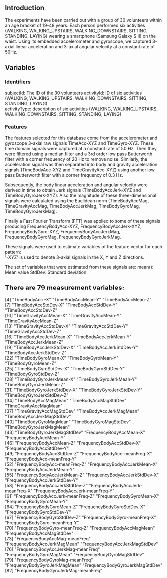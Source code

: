 ## Introduction
The experiments have been carried out with a group of 30 volunteers within an age bracket of 19-48 years. Each person performed six activities (WALKING, WALKING_UPSTAIRS, WALKING_DOWNSTAIRS, SITTING, STANDING, LAYING) wearing a smartphone (Samsung Galaxy S II) on the waist. Using its embedded accelerometer and gyroscope, we captured 3-axial linear acceleration and 3-axial angular velocity at a constant rate of 50Hz.

## Variables
### Identifiers
subjectId: The ID of the 30 volunteers 
activityId: ID of six activities (WALKING, WALKING_UPSTAIRS, WALKING_DOWNSTAIRS, SITTING, STANDING, LAYING)                        
activityType: description of six activities (WALKING, WALKING_UPSTAIRS, WALKING_DOWNSTAIRS, SITTING, STANDING, LAYING)                   

### Features
The features selected for this database come from the accelerometer and gyroscope 3-axial raw signals TimeAcc-XYZ and TimeGyro-XYZ. These time domain signals were captured at a constant rate of 50 Hz. Then they were filtered using a median filter and a 3rd order low pass Butterworth filter with a corner frequency of 20 Hz to remove noise. Similarly, the acceleration signal was then separated into body and gravity acceleration signals (TimeBodyAcc-XYZ and TimeGravityAcc-XYZ) using another low pass Butterworth filter with a corner frequency of 0.3 Hz. 

Subsequently, the body linear acceleration and angular velocity were derived in time to obtain Jerk signals (TimeBodyAccJerk-XYZ and TimeBodyGyroJerk-XYZ). Also the magnitude of these three-dimensional signals were calculated using the Euclidean norm (TimeBodyAccMag, TimeGravityAccMag, TimeBodyAccJerkMag, TimeBodyGyroMag, TimeBodyGyroJerkMag). 

Finally a Fast Fourier Transform (FFT) was applied to some of these signals producing FrequencyBodyAcc-XYZ, FrequencyBodyAccJerk-XYZ, FrequencyBodyGyro-XYZ, FrequencyBodyAccJerkMag, FrequencyBodyGyroMag, FrequencyBodyGyroJerkMag. 

These signals were used to estimate variables of the feature vector for each pattern:  
'-XYZ' is used to denote 3-axial signals in the X, Y and Z directions.

The set of variables that were estimated from these signals are: 
mean(): Mean value
StdDev: Standard deviation

## There are 79 measurement variables:
[4] "TimeBodyAcc -X"                    "TimeBodyAccMean-Y"                 "TimeBodyAccMean-Z"                
[7] "TimeBodyAccStdDev-X"               "TimeBodyAccStdDev-Y"               "TimeBodyAccStdDev-Z"              
[10] "TimeGravityAccMean-X"              "TimeGravityAccMean-Y"              "TimeGravityAccMean-Z"             
[13] "TimeGravityAccStdDev-X"            "TimeGravityAccStdDev-Y"            "TimeGravityAccStdDev-Z"           
[16] "TimeBodyAccJerkMean-X"             "TimeBodyAccJerkMean-Y"             "TimeBodyAccJerkMean-Z"            
[19] "TimeBodyAccJerkStdDev-X"           "TimeBodyAccJerkStdDev-Y"           "TimeBodyAccJerkStdDev-Z"          
[22] "TimeBodyGyroMean-X"                "TimeBodyGyroMean-Y"                "TimeBodyGyroMean-Z"               
[25] "TimeBodyGyroStdDev-X"              "TimeBodyGyroStdDev-Y"              "TimeBodyGyroStdDev-Z"             
[28] "TimeBodyGyroJerkMean-X"            "TimeBodyGyroJerkMean-Y"            "TimeBodyGyroJerkMean-Z"           
[31] "TimeBodyGyroJerkStdDev-X"          "TimeBodyGyroJerkStdDev-Y"          "TimeBodyGyroJerkStdDev-Z"         
[34] "TimeBodyAccMagMean"                "TimeBodyAccMagStdDev"              "TimeGravityAccMagMean"            
[37] "TimeGravityAccMagStdDev"           "TimeBodyAccJerkMagMean"            "TimeBodyAccJerkMagStdDev"         
[40] "TimeBodyGyroMagMean"               "TimeBodyGyroMagStdDev"             "TimeBodyGyroJerkMagMean"          
[43] "TimeBodyGyroJerkMagStdDev"         "FrequencyBodyAccMean-X"            "FrequencyBodyAccMean-Y"           
[46] "FrequencyBodyAccMean-Z"            "FrequencyBodyAccStdDev-X"          "FrequencyBodyAccStdDev-Y"         
[49] "FrequencyBodyAccStdDev-Z"          "FrequencyBodyAcc-meanFreq-X"       "FrequencyBodyAcc-meanFreq-Y"      
[52] "FrequencyBodyAcc-meanFreq-Z"       "FrequencyBodyAccJerkMean-X"        "FrequencyBodyAccJerkMean-Y"       
[55] "FrequencyBodyAccJerkMean-Z"        "FrequencyBodyAccJerkStdDev-X"      "FrequencyBodyAccJerkStdDev-Y"     
[58] "FrequencyBodyAccJerkStdDev-Z"      "FrequencyBodyAccJerk-meanFreq-X"   "FrequencyBodyAccJerk-meanFreq-Y"  
[61] "FrequencyBodyAccJerk-meanFreq-Z"   "FrequencyBodyGyroMean-X"           "FrequencyBodyGyroMean-Y"          
[64] "FrequencyBodyGyroMean-Z"           "FrequencyBodyGyroStdDev-X"         "FrequencyBodyGyroStdDev-Y"        
[67] "FrequencyBodyGyroStdDev-Z"         "FrequencyBodyGyro-meanFreq-X"      "FrequencyBodyGyro-meanFreq-Y"     
[70] "FrequencyBodyGyro-meanFreq-Z"      "FrequencyBodyAccMagMean"           "FrequencyBodyAccMagStdDev"        
[73] "FrequencyBodyAccMag-meanFreq"      "FrequencyBodyAccJerkMagMean"       "FrequencyBodyAccJerkMagStdDev"    
[76] "FrequencyBodyAccJerkMag-meanFreq"  "FrequencyBodyGyroMagMean"          "FrequencyBodyGyroMagStdDev"       
[79] "FrequencyBodyGyroMag-meanFreq"     "FrequencyBodyGyroJerkMagMean"      "FrequencyBodyGyroJerkMagStdDev"   
[82] "FrequencyBodyGyroJerkMag-meanFreq"

